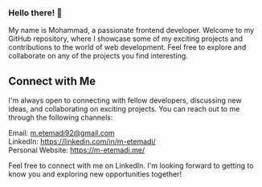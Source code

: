 ### Hello there! 👋
My name is Mohammad, a passionate frontend developer. Welcome to my GitHub repository, where I showcase some of my exciting projects and contributions to the world of web development. Feel free to explore and collaborate on any of the projects you find interesting.

## Connect with Me
I'm always open to connecting with fellow developers, discussing new ideas, and collaborating on exciting projects. You can reach out to me through the following channels:

Email: m.etemadi92@gmail.com <br>
LinkedIn: https://linkedin.com/in/m-etemadi/ <br>
Personal Website: https://m-etemadi.me/

Feel free to connect with me on LinkedIn. I'm looking forward to getting to know you and exploring new opportunities together!

<!--
**m-etemadi/m-etemadi** is a ✨ _special_ ✨ repository because its `README.md` (this file) appears on your GitHub profile.

Here are some ideas to get you started:

- 🔭 I’m currently working on ...
- 🌱 I’m currently learning ...
- 👯 I’m looking to collaborate on ...
- 🤔 I’m looking for help with ...
- 💬 Ask me about ...
- 📫 How to reach me: ...
- 😄 Pronouns: ...
- ⚡ Fun fact: ...
-->
